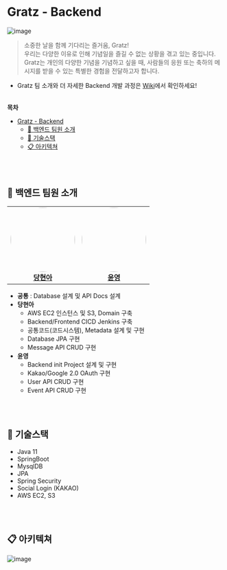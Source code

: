 # Gratz - Backend

![image](https://user-images.githubusercontent.com/45550607/157174595-e7f1947f-e066-4e4b-ac1e-424e8b394aff.png)


> 소중한 날을 함께 기다리는 즐거움, Gratz! <br>
> 우리는 다양한 이유로 인해 기념일을 즐길 수 없는 상황을 겪고 있는 중입니다.
> Gratz는 개인의 다양한 기념을 기념하고 싶을 때,
> 사람들의 응원 또는 축하의 메시지를 받을 수 있는 특별한 경험을 전달하고자 합니다.

- Gratz 팀 소개와 더 자세한 Backend 개발 과정은 [Wiki](https://github.com/dnd-side-project/dnd-6th-9-backend/wiki)에서 확인하세요!
<br><br>

**목차**
- [Gratz - Backend](#gratz---backend)
  - [👋 백엔드 팀원 소개](#-백엔드-팀원-소개)
  - [🔧 기술스택](#-기술스택)
  - [📋 아키텍쳐](#-아키텍쳐)

<br><br>

## 👋 백엔드 팀원 소개

<div align="center">

<table>
    <tr align="center">
        <td align="center">
            <a href="https://github.com/eona1301">
                <img src="https://avatars.githubusercontent.com/u/45550607?v=4" style="width:150px;border-radius:50%;"><br><b>당현아</b>
            </a>
        </td>
        <td align="center">
            <a href="https://github.com/yunyoung1819">
                <img src="https://avatars.githubusercontent.com/u/17813930?v=4" style="width:150px;border-radius:50%;"><br><b>윤영</b>
            </a>
        </td>
    </tr>
</table>

</div>

- **공통** : Database 설계 및 API Docs 설계
- **당현아**
  - AWS EC2 인스턴스 및 S3, Domain 구축
  - Backend/Frontend CICD Jenkins 구축
  - 공통코드(코드시스템), Metadata 설계 및 구현
  - Database JPA 구현
  - Message API CRUD 구현
- **윤영** 
  - Backend init Project 설계 및 구현
  - Kakao/Google 2.0 OAuth 구현
  - User API CRUD 구현
  - Event API CRUD 구현

<br><br>

## 🔧 기술스택

- Java 11
- SpringBoot
- MysqlDB
- JPA
- Spring Security
- Social Login (KAKAO)
- AWS EC2, S3

<br><br>

## 📋 아키텍쳐

![image](https://user-images.githubusercontent.com/45550607/157173059-2dddeced-ab29-439a-ad3f-8b480e739d9d.png)
